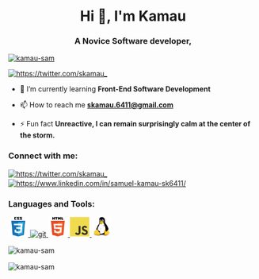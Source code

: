 <h1 align="center">Hi 👋, I'm Kamau</h1>
<h3 align="center">A Novice Software developer,</h3>

<p align="left"> <a href="https://github.com/ryo-ma/github-profile-trophy"><img src="https://github-profile-trophy.vercel.app/?username=kamau-sam" alt="kamau-sam" /></a> </p>

<p align="left"> <a href="https://twitter.com/https://twitter.com/skamau_" target="blank"><img src="https://img.shields.io/twitter/follow/https://twitter.com/skamau_?logo=twitter&style=for-the-badge" alt="https://twitter.com/skamau_" /></a> </p>

- 🌱 I’m currently learning **Front-End Software Development**

- 📫 How to reach me **skamau.6411@gmail.com**

- ⚡ Fun fact **Unreactive, I can remain surprisingly calm at the center of the storm.**

<h3 align="left">Connect with me:</h3>
<p align="left">
<a href="https://twitter.com/https://twitter.com/skamau_" target="blank"><img align="center" src="https://raw.githubusercontent.com/rahuldkjain/github-profile-readme-generator/master/src/images/icons/Social/twitter.svg" alt="https://twitter.com/skamau_" height="30" width="40" /></a>
<a href="https://linkedin.com/in/https://www.linkedin.com/in/samuel-kamau-sk6411/" target="blank"><img align="center" src="https://raw.githubusercontent.com/rahuldkjain/github-profile-readme-generator/master/src/images/icons/Social/linked-in-alt.svg" alt="https://www.linkedin.com/in/samuel-kamau-sk6411/" height="30" width="40" /></a>
</p>

<h3 align="left">Languages and Tools:</h3>
<p align="left"> <a href="https://www.w3schools.com/css/" target="_blank" rel="noreferrer"> <img src="https://raw.githubusercontent.com/devicons/devicon/master/icons/css3/css3-original-wordmark.svg" alt="css3" width="40" height="40"/> </a> <a href="https://git-scm.com/" target="_blank" rel="noreferrer"> <img src="https://www.vectorlogo.zone/logos/git-scm/git-scm-icon.svg" alt="git" width="40" height="40"/> </a> <a href="https://www.w3.org/html/" target="_blank" rel="noreferrer"> <img src="https://raw.githubusercontent.com/devicons/devicon/master/icons/html5/html5-original-wordmark.svg" alt="html5" width="40" height="40"/> </a> <a href="https://developer.mozilla.org/en-US/docs/Web/JavaScript" target="_blank" rel="noreferrer"> <img src="https://raw.githubusercontent.com/devicons/devicon/master/icons/javascript/javascript-original.svg" alt="javascript" width="40" height="40"/> </a> <a href="https://www.linux.org/" target="_blank" rel="noreferrer"> <img src="https://raw.githubusercontent.com/devicons/devicon/master/icons/linux/linux-original.svg" alt="linux" width="40" height="40"/> </a> </p>

<p><img align="center" src="https://github-readme-stats.vercel.app/api/top-langs?username=kamau-sam&show_icons=true&locale=en&layout=compact" alt="kamau-sam" /></p>

<p><img align="center" src="https://github-readme-streak-stats.herokuapp.com/?user=kamau-sam&" alt="kamau-sam" /></p>

